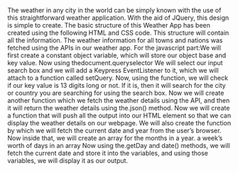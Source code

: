 The weather in any city in the world can be simply known with the use of this straightforward weather application. With the aid of JQuery, this design is simple to create. 
The basic structure of this Weather App has been created using the following HTML and CSS code. This structure will contain all the information.
The weather information for all towns and nations was fetched using the APIs in our weather app.
For the javascript part:We will first create a constant object variable, which will store our object base and key value.
Now using thedocument.queryselector We will select our input search box and we will add a Keypress EventListener to it, which we will attach to a function called setQuery.
Now, using the function, we will check if our key value is 13 digits long or not. If it is, then it will search for the city or country you are searching for using the search box.
Now we will create another function  which we fetch the weather details using the API, and then it will return the weather details using the.json() method.
Now we will create a function that will push all the output into our HTML element so that we can display the weather details on our webpage.
We will also create the function by which we will fetch the current date and year from the user’s browser.
Now inside that, we will create an array for the months in a year.
a week’s worth of days in an array
Now using the.getDay and date() methods, we will fetch the current date and store it into the variables, and using those variables, we will display it as our output.
